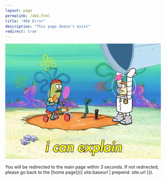 ```yaml
---
layout: page
permalink: /404.html
title: "404 Error"
description: "This page doesn't exist"
redirect: true
---
```


![](/assets/img/iCanExplain.jpg)

You will be redirected to the main page within 3 seconds. If not redirected, please go back to the [home page]({{ site.baseurl | prepend: site.url }}).
